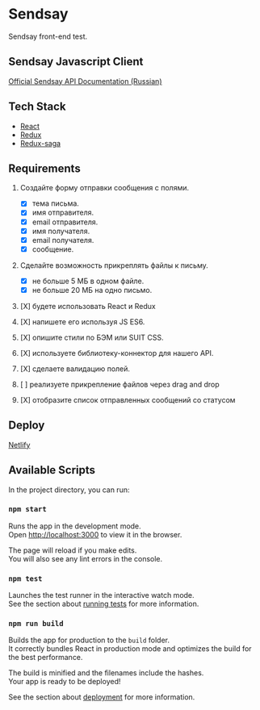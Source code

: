 # Sendsay
Sendsay front-end test.

## Sendsay Javascript Client
[Official Sendsay API Documentation (Russian)](https://github.com/sendsay-ru/sendsay-api-js)

## Tech Stack
- [React](https://reactjs.org/)
- [Redux](https://www.npmjs.com/package/redux)
- [Redux-saga](https://www.npmjs.com/package/redux-saga)

## Requirements
1. Создайте форму отправки сообщения с полями.
    * [X] тема письма.
    * [X] имя отправителя.
    * [X] email отправителя.
    * [X] имя получателя.
    * [X] email получателя.
    * [X] сообщение.

2. Сделайте возможность прикреплять файлы к письму.
    * [X] не больше 5 МБ в одном файле.
    * [X] не больше 20 МБ на одно письмо.

3. [X] будете использовать React и Redux

4. [X] напишете его используя JS ES6.

5. [X] опишите стили по БЭМ или SUIT CSS.

6. [X] используете библиотеку-коннектор для нашего API. 

7. [X] сделаете валидацию полей. 

8. [ ] реализуете прикрепление файлов через drag and drop

9. [X] отобразите список отправленных сообщений со статусом







## Deploy
[Netlify](https://gracious-hawking-e8c7c6.netlify.com/)

## Available Scripts

In the project directory, you can run:

### `npm start`

Runs the app in the development mode.<br>
Open [http://localhost:3000](http://localhost:3000) to view it in the browser.

The page will reload if you make edits.<br>
You will also see any lint errors in the console.

### `npm test`

Launches the test runner in the interactive watch mode.<br>
See the section about [running tests](https://facebook.github.io/create-react-app/docs/running-tests) for more information.

### `npm run build`

Builds the app for production to the `build` folder.<br>
It correctly bundles React in production mode and optimizes the build for the best performance.

The build is minified and the filenames include the hashes.<br>
Your app is ready to be deployed!

See the section about [deployment](https://facebook.github.io/create-react-app/docs/deployment) for more information.